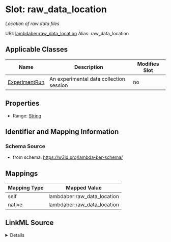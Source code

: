

# Slot: raw_data_location 


_Location of raw data files_





URI: [lambdaber:raw_data_location](https://w3id.org/lambda-ber-schema/raw_data_location)
Alias: raw_data_location

<!-- no inheritance hierarchy -->





## Applicable Classes

| Name | Description | Modifies Slot |
| --- | --- | --- |
| [ExperimentRun](ExperimentRun.md) | An experimental data collection session |  no  |






## Properties

* Range: [String](String.md)




## Identifier and Mapping Information






### Schema Source


* from schema: https://w3id.org/lambda-ber-schema/




## Mappings

| Mapping Type | Mapped Value |
| ---  | ---  |
| self | lambdaber:raw_data_location |
| native | lambdaber:raw_data_location |




## LinkML Source

<details>
```yaml
name: raw_data_location
description: Location of raw data files
from_schema: https://w3id.org/lambda-ber-schema/
rank: 1000
alias: raw_data_location
owner: ExperimentRun
domain_of:
- ExperimentRun
range: string

```
</details>